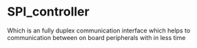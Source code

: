 # SPI_controller
Which is an fully duplex communication interface which helps to communication between on board   peripherals  with in less time
